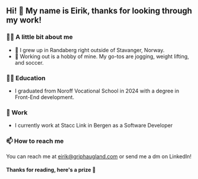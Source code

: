 ## Hi! 👋 My name is Eirik, thanks for looking through my work!

 ### 👱‍♂️ A little bit about me 
- 🌱 I grew up in Randaberg right outside of Stavanger, Norway. 
- 🏃 Working out is a hobby of mine. My go-tos are jogging, weight lifting, and soccer.

### 👨‍🎓 Education 
- I graduated from Noroff Vocational School in 2024 with a degree in Front-End development.


### 💼 Work 
- I currently work at Stacc Link in Bergen as a Software Developer

### 📫 How to reach me 
You can reach me at
eirik@griphaugland.com
or send me a dm on LinkedIn!

#### Thanks for reading, here's a prize 🏅
